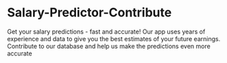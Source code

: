 # Salary-Predictor-Contribute
Get your salary predictions - fast and accurate! Our app uses years of experience and data to give you the best estimates of your future earnings. Contribute to our database and help us make the predictions even more accurate
